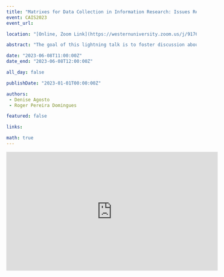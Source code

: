 ```yaml
---
title: "Matrixes for Data Collection in Information Research: Issues Related to Data Reduction and Display"
event: CAIS2023
event_url: 

location: "[Online, Zoom Link](https://westernuniversity.zoom.us/j/91763770204)"

abstract: "The goal of this lightning talk is to foster discussion about the effective analysis and reporting of data collected via interview-based matrixes. Data matrixes are a common qualitative data analysis tool. They are less common at the data collection stage. For this study of the information sharing practices of Brazilian undergraduate students, participants completed a written data matrix in conjunction with semi-structured interviews. The researchers will describe the project and engage audience members in discussing the merits of using matrixes for data collection, ideas for effective data reduction and display, and issues relating to reporting data and findings in translation."

date: "2023-06-08T11:00:00Z"
date_end: "2023-06-08T12:00:00Z"

all_day: false

publishDate: "2023-01-01T00:00:00Z"

authors:
 - Denise Agosto
 - Roger Pereira Domingues

featured: false

links:

math: true
---
```


<iframe width="560" height="315" src="https://www.youtube.com/embed/cJI3dhPHAgU" title="YouTube video player" frameborder="0" allow="accelerometer; autoplay; clipboard-write; encrypted-media; gyroscope; picture-in-picture; web-share" allowfullscreen></iframe>
